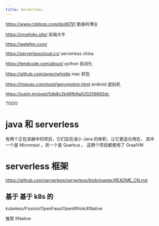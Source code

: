 ```yaml
---
title: Serverless
---
```


https://www.cnblogs.com/doit8791 勤奋的博主

https://nicelinks.site/ 前端大牛

https://welefen.com/

https://serverlesscloud.cn/ serverless china

https://tendcode.com/about/ python 自动化

https://github.com/avwo/whistle mac 抓包

https://imququ.com/post/genymotion.html android 虚拟机

https://juejin.im/post/5db8c2b46fb9a020256692dc

TODO
<!--more-->

# java 和 serverless

有两个正在进展中的项目，它们旨在减小 Java 的体积，让它更适合用在， 其中一个是 Micronaut 。另一个是 Quarkus 。 这两个项目都使用了 GraalVM

# serverless 框架

https://github.com/serverless/serverless/blob/master/README_CN.md

## 基于 基于 k8s 的 

kubeless/Fission/OpenFaas/OpenWhisk/KNative

推荐 KNative
